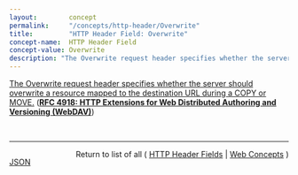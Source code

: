```yaml
---
layout:        concept
permalink:     "/concepts/http-header/Overwrite"
title:         "HTTP Header Field: Overwrite"
concept-name:  HTTP Header Field
concept-value: Overwrite
description: "The Overwrite request header specifies whether the server should overwrite a resource mapped to the destination URL during a COPY or MOVE."
---
```


[The Overwrite request header specifies whether the server should overwrite a resource mapped to the destination URL during a COPY or MOVE.](https://datatracker.ietf.org/doc/html/rfc4918#section-10.6 "Read documentation for HTTP Header Field &#34;Overwrite&#34;") (**[RFC 4918: HTTP Extensions for Web Distributed Authoring and Versioning (WebDAV)](/specs/IETF/RFC/4918 "Web Distributed Authoring and Versioning (WebDAV) consists of a set of methods, headers, and content-types ancillary to HTTP/1.1 for the management of resource properties, creation and management of resource collections, URL namespace manipulation, and resource locking (collision avoidance).")**)

<br/>
<hr/>

<p style="float : left"><a href="./Overwrite.json" title="JSON representing this particular Web Concept value">JSON</a></p>
<p style="text-align: right">Return to list of all ( <a href="../http-header/">HTTP Header Fields</a> | <a href="../">Web Concepts</a> )</p>

